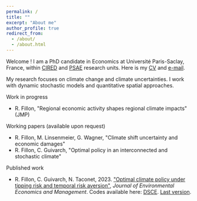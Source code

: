 ```yaml
---
permalink: /
title: ""
excerpt: "About me"
author_profile: true
redirect_from: 
  - /about/
  - /about.html
---
```


Welcome ! I am a PhD candidate in Economics at Université Paris-Saclay, France, within [CIRED](http://www.centre-cired.fr/en/) and [PSAE](https://www6.versailles-grignon.inrae.fr/psae_eng/) research units. Here is my [CV](https://RomainFillon.github.io/files/academic_CV_2023.pdf) and [e-mail](rfillon@protonmail.com). 

My research focuses on climate change and climate uncertainties. I work with dynamic stochastic models and quantitative spatial approaches. 

Work in progress 
+ R. Fillon, "Regional economic activity shapes regional climate impacts" (JMP)

Working papers (available upon request)
+ R. Fillon, M. Linsenmeier, G. Wagner, "Climate shift uncertainty and economic damages"
+ R. Fillon, C. Guivarch, "Optimal policy in an interconnected and stochastic climate"

Published work
+ R. Fillon, C. Guivarch, N. Taconet, 2023. ["Optimal climate policy under tipping risk and temporal risk aversion"](https://www.sciencedirect.com/science/article/pii/S0095069623000682), *Journal* *of* *Environmental* *Economics* *and* *Management*.
Codes available here: [DSCE](https://github.com/CIRED/DSCE/tree/main). [Last version](https://RomainFillon.github.io/files/editable_paper.pdf).
